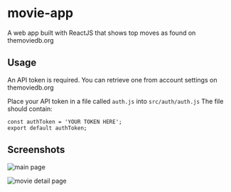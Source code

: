 # movie-app

A web app built with ReactJS that shows top moves as found on themoviedb.org

## Usage

An API token is required. You can retrieve one from account settings on themoviedb.org

Place your API token in a file called `auth.js` into `src/auth/auth.js`
The file should contain:
```
const authToken = 'YOUR TOKEN HERE';
export default authToken;
```

## Screenshots
![main page](https://scontent.fyyz1-1.fna.fbcdn.net/v/t1.15752-9/51322640_383629018872400_956826363162001408_n.png?_nc_cat=104&_nc_ht=scontent.fyyz1-1.fna&oh=11b6153a043ac9b1de3ce877e89b951d&oe=5CC67D6F)

![movie detail page](https://scontent.fyyz1-1.fna.fbcdn.net/v/t1.15752-9/50314714_1318302151643319_2172398048909459456_n.png?_nc_cat=110&_nc_ht=scontent.fyyz1-1.fna&oh=d4b6f6e07e43e84dc9dda87abfe110b7&oe=5CFF2343)
